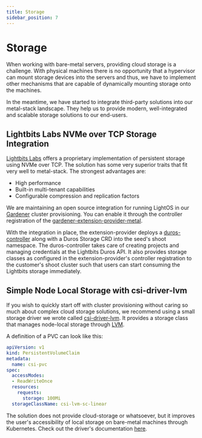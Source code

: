 ```yaml
---
title: Storage
sidebar_position: 7
---
```


# Storage

When working with bare-metal servers, providing cloud storage is a challenge. With physical machines there is no opportunity that a hypervisor can mount storage devices into the servers and thus, we have to implement other mechanisms that are capable of dynamically mounting storage onto the machines.

In the meantime, we have started to integrate third-party solutions into our metal-stack landscape. They help us to provide modern, well-integrated and scalable storage solutions to our end-users.

## Lightbits Labs NVMe over TCP Storage Integration

[Lightbits Labs](https://www.lightbitslabs.com/nvme-over-tcp/) offers a proprietary implementation of persistent storage using NVMe over TCP. The solution has some very superior traits that fit very well to metal-stack. The strongest advantages are:

- High performance
- Built-in multi-tenant capabilities
- Configurable compression and replication factors

We are maintaining an open source integration for running LightOS in our [Gardener](./01-gardener.md) cluster provisioning. You can enable it through the controller registration of the [gardener-extension-provider-metal](https://github.com/metal-stack/gardener-extension-provider-metal).

With the integration in place, the extension-provider deploys a [duros-controller](https://github.com/metal-stack/duros-controller) along with a Duros Storage CRD into the seed's shoot namespace. The duros-controller takes care of creating projects and managing credentials at the Lightbits Duros API. It also provides storage classes as configured in the extension-provider's controller registration to the customer's shoot cluster such that users can start consuming the Lightbits storage immediately.

## Simple Node Local Storage with csi-driver-lvm

If you wish to quickly start off with cluster provisioning without caring so much about complex cloud storage solutions, we recommend using a small storage driver we wrote called [csi-driver-lvm](https://github.com/metal-stack/csi-driver-lvm). It provides a storage class that manages node-local storage through [LVM](<https://en.wikipedia.org/wiki/Logical_Volume_Manager_(Linux)>).

A definition of a PVC can look like this:

```yaml
apiVersion: v1
kind: PersistentVolumeClaim
metadata:
  name: csi-pvc
spec:
  accessModes:
  - ReadWriteOnce
  resources:
    requests:
      storage: 100Mi
  storageClassName: csi-lvm-sc-linear
```

The solution does not provide cloud-storage or whatsoever, but it improves the user's accessibility of local storage on bare-metal machines through Kubernetes. Check out the driver's documentation [here](../../08-References/Storage/csi-lvm/csi-lvm.md).
